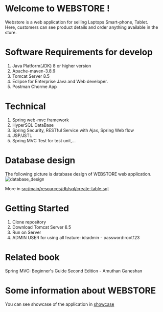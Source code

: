 # Welcome to WEBSTORE !
Webstore is a web application for selling Laptops Smart-phone, Tablet. Here, customers can see product details and order anything available in the store.
# Software Requirements for develop

 1. Java Platform(JDK) 8 or higher version
 2. Apache-maven-3.8.6
 3. Tomcat Server 8.5
 4. Eclipse for Enterprise Java and Web developer.
 5. Postman Chorme App
 
# Technical
1. Spring web-mvc framework 
2.  HyperSQL DataBase
3.  Spring Security, RESTful Service with Ajax, Spring Web flow
4.  JSP/JSTL 
5.  Spring MVC Test for test unit,...

# Database design
The following picture is database design of WEBSTORE web application.
![database_design](https://images.viblo.asia/3ecd408e-264a-4814-8fb2-1d81f321600f.png)

More in [src/main/resources/db/sql/create-table.sql](https://github.com/kimduong322/webstore/blob/master/src/main/resources/db/sql/create-table.sql)

# Getting Started
1. Clone repository 
2. Download Tomcat Server 8.5
3.  Run on Server
4. ADMIN USER for using all feature: id:admin - password:root123

# Related book
Spring MVC: Beginner's Guide Second Edition - Amuthan Ganeshan

# Some information about WEBSTORE
You can see showcase of the application in [showcase](./showcase.md)